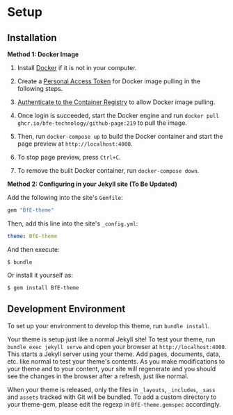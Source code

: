 # Setup

## Installation

**Method 1: Docker Image**

1. Install [Docker](https://docs.docker.com/get-docker/) if it is not in your computer.

2. Create a [Personal Access Token](https://docs.github.com/en/authentication/keeping-your-account-and-data-secure/creating-a-personal-access-token) for Docker image pulling in the following steps.

3. [Authenticate to the Container Registry](https://docs.github.com/en/packages/working-with-a-github-packages-registry/working-with-the-container-registry#authenticating-to-the-container-registry) to allow Docker image pulling.

4. Once login is succeeded, start the Docker engine and run `docker pull ghcr.io/bfe-technology/github-page:219` to pull the image.

5. Then, run `docker-compose up` to build the Docker container and start the page preview at `http://localhost:4000`.

6. To stop page preview, press `Ctrl+C`.

7. To remove the built Docker container, run `docker-compose down`.

**Method 2: Configuring in your Jekyll site (To Be Updated)**

Add the following into the site's `Gemfile`:

```ruby
gem "BfE-theme"
```

Then, add this line into the site's `_config.yml`:

```yaml
theme: BfE-theme
```

And then execute:

    $ bundle

Or install it yourself as:

    $ gem install BfE-theme

## Development Environment

To set up your environment to develop this theme, run `bundle install`.

Your theme is setup just like a normal Jekyll site! To test your theme, run `bundle exec jekyll serve` and open your browser at `http://localhost:4000`. This starts a Jekyll server using your theme. Add pages, documents, data, etc. like normal to test your theme's contents. As you make modifications to your theme and to your content, your site will regenerate and you should see the changes in the browser after a refresh, just like normal.

When your theme is released, only the files in `_layouts`, `_includes`, `_sass` and `assets` tracked with Git will be bundled.
To add a custom directory to your theme-gem, please edit the regexp in `BfE-theme.gemspec` accordingly.
